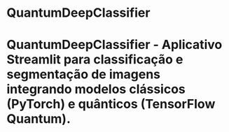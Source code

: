 # QuantumDeepClassifier
# QuantumDeepClassifier -  Aplicativo Streamlit para classificação e segmentação de imagens integrando modelos clássicos (PyTorch) e quânticos (TensorFlow Quantum).
